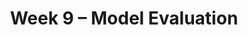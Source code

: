 ---
    title: Week 9 – Model Evaluation
    weekNumber: 9
    days:
      - date: 2021-5-23
        events:
          "**LEC 24**{: .label .label-lecture } Examples":
          "**Lab 8**{: .label .label-lab } **Feature Engineering (due 5/23)**":
          "**Exam**{: .label .label-exam } **Examples**":
      - date: 2021-5-25
        events:
          "**LEC 25**{: .label .label-lecture } Model Evaluation":
      - date: 2021-5-26
        events:
          "**PROJ 4**{: .label .label-proj } **Language Models (due 5/26)**":
      - date: 2021-5-27
        events:
          "**LEC 26**{: .label .label-lecture } More Model Evaluation":
---